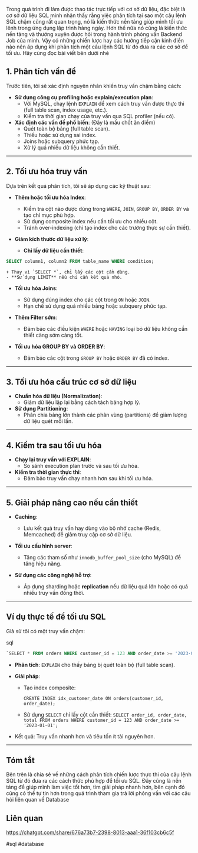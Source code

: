 
Trong quá trình đi làm được thao tác trực tiếp với cơ sở dữ liệu, đặc biệt là cơ sở dữ liệu SQL mình nhận thấy rằng việc phân tích tại sao một câu lệnh SQL chậm cũng rất quan trọng, nó là kiến thức nền tảng giúp mình tối ưu lênh trong ứng dụng lập trình hàng ngày.
Hơn thế nữa nó cũng là kiến thức nền tảng và thường xuyên được hỏi trong hành trình phỏng vấn Backend Job của mình. 
Vậy có những chiến lược hay các hướng tiếp cận kinh điển nào nên áp dụng khi phân tích một câu lệnh SQL từ đó đưa ra các cơ sở để tối ưu. Hãy cùng đọc bài viết bên dưới nhé

## **1. Phân tích vấn đề**  

Trước tiên, tôi sẽ xác định nguyên nhân khiến truy vấn chậm bằng cách:

- **Sử dụng công cụ profiling hoặc explain/execution plan**:
    - Với MySQL, chạy lệnh `EXPLAIN` để xem cách truy vấn được thực thi (full table scan, index usage, etc.).
    - Kiểm tra thời gian chạy của truy vấn qua SQL profiler (nếu có).
- **Xác định các vấn đề phổ biến**: (Đây là mấu chốt ăn điểm)
    - Quét toàn bộ bảng (full table scan).
    - Thiếu hoặc sử dụng sai index.
    - Joins hoặc subquery phức tạp.
    - Xử lý quá nhiều dữ liệu không cần thiết.

---

## **2. Tối ưu hóa truy vấn**  
Dựa trên kết quả phân tích, tôi sẽ áp dụng các kỹ thuật sau:

- **Thêm hoặc tối ưu hóa Index**:
    
    - Kiểm tra cột nào được dùng trong `WHERE`, `JOIN`, `GROUP BY`, `ORDER BY` và tạo chỉ mục phù hợp.
    - Sử dụng composite index nếu cần tối ưu cho nhiều cột.
    - Tránh over-indexing (chỉ tạo index cho các trường thực sự cần thiết).

- **Giảm kích thước dữ liệu xử lý**:
    
    - **Chỉ lấy dữ liệu cần thiết**:
        
```sql
SELECT column1, column2 FROM table_name WHERE condition;

```
        
	+ Thay vì `SELECT *`, chỉ lấy các cột cần dùng.
	- **Sử dụng LIMIT** nếu chỉ cần kết quả nhỏ.
- **Tối ưu hóa Joins**:
    
    - Sử dụng đúng index cho các cột trong `ON` hoặc `JOIN`.
    - Hạn chế sử dụng quá nhiều bảng hoặc subquery phức tạp.
- **Thêm Filter sớm**:
    
    - Đảm bảo các điều kiện `WHERE` hoặc `HAVING` loại bỏ dữ liệu không cần thiết càng sớm càng tốt.
- **Tối ưu hóa GROUP BY và ORDER BY**:
    
    - Đảm bảo các cột trong `GROUP BY` hoặc `ORDER BY` đã có index.

---

## **3. Tối ưu hóa cấu trúc cơ sở dữ liệu**

- **Chuẩn hóa dữ liệu (Normalization)**:
    - Giảm dữ liệu lặp lại bằng cách tách bảng hợp lý.
- **Sử dụng Partitioning**:
    - Phân chia bảng lớn thành các phân vùng (partitions) để giảm lượng dữ liệu quét mỗi lần.

---

## **4. Kiểm tra sau tối ưu hóa**

- **Chạy lại truy vấn với EXPLAIN**:
    - So sánh execution plan trước và sau tối ưu hóa.
- **Kiểm tra thời gian thực thi**:
    - Đảm bảo truy vấn chạy nhanh hơn sau khi tối ưu hóa.

---

## **5. Giải pháp nâng cao nếu cần thiết**

- **Caching**:
    
    - Lưu kết quả truy vấn hay dùng vào bộ nhớ cache (Redis, Memcached) để giảm truy cập cơ sở dữ liệu.
- **Tối ưu cấu hình server**:
    
    - Tăng các tham số như `innodb_buffer_pool_size` (cho MySQL) để tăng hiệu năng.
- **Sử dụng các công nghệ hỗ trợ**:
    
    - Áp dụng sharding hoặc **replication** nếu dữ liệu quá lớn hoặc có quá nhiều truy vấn đồng thời.

---

## **Ví dụ thực tế** để tối ưu SQL

Giả sử tôi có một truy vấn chậm:

sql

```sql
`SELECT * FROM orders WHERE customer_id = 123 AND order_date >= '2023-01-01';`
```

- **Phân tích**: `EXPLAIN` cho thấy bảng bị quét toàn bộ (full table scan).
- **Giải pháp**:
    - Tạo index composite:
        
        `CREATE INDEX idx_customer_date ON orders(customer_id, order_date);`
        
    - Sử dụng `SELECT` chỉ lấy cột cần thiết:
        `SELECT order_id, order_date, total FROM orders WHERE customer_id = 123 AND order_date >= '2023-01-01';`
        
- Kết quả: Truy vấn nhanh hơn và tiêu tốn ít tài nguyên hơn.

---

## Tóm tắt

Bên trên là chia sẻ về những cách phân tích chiến lược thực thi của câu lệnh SQL từ đó đưa ra các cách thức phù hợp để tối ưu SQL. Đây cũng là nền tảng để giúp mình làm việc tốt hơn, tìm giải pháp nhanh hơn, bên cạnh đó cũng có thể tự tin hơn trong quá trình tham gia trả lời phỏng vấn với các câu hỏi liên quan về Database


## Liên quan

https://chatgpt.com/share/676a73b7-2398-8013-aaa1-36f103cb6c5f

#sql #database 